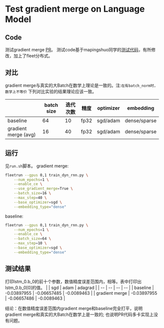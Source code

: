 # Test gradient merge on Language Model

## Code
测试gradient merge [PR](https://github.com/PaddlePaddle/Paddle/pull/29784)。
测试code基于mapingshuo同学的[测试代码](https://github.com/mapingshuo/book/tree/sentiment/06.understand_sentiment)，有所修改，加上了fleet分布式。

## 对比
gradient merge与真实的大Batch在数学上理论是一致的。注:`在有batch_norm时，数学上不等价`
下列对比实验的结果理论应该一致。

| | batch size | 迭代次数 | 精度| optimizer | embedding |
| -- | -- | -- | -- | -- | -- |
| baseline | 64 | 10 | fp32 | sgd/adam | dense/sparse |
| gradient merge (avg) | 16 | 40 | fp32 | sgd/adam | dense/sparse |

## 运行
见`run.sh`脚本。
gradient merge:
``` bash
fleetrun --gpus 0,1 train_dyn_rnn.py \
    --num_epochs=1 \
    --enable_ce \
    --use_gradient_merge=True \
    --batch_size=16 \
    --max_step=40 \
    --base_optimizer=sgd \
    --embedding_type="dense"
```

baseline:
``` bash
fleetrun --gpus 0,1 train_dyn_rnn.py \
    --num_epochs=1 \
    --enable_ce \
    --batch_size=64 \
    --max_step=10 \
    --base_optimizer=sgd \
    --embedding_type="dense"
```

## 测试结果
打印lstm_0.b_0的前十个参数，数值精度误差范围内，相等。表中打印出lstm_0.b_0[0]的值。
| | sgd | adam | adagrad |
| -- | -- | -- | -- |
| baseline | -0.03897955 | -0.06657485 | -0.0089463 |
| gradient merge | -0.03897955 | -0.06657486 | -0.0089463 |

结论：在数值精度误差范围内gradient merge和baseline完全打平，说明gradient merge和真实的大Batch在数学上是一致的; 也说明PR代码多卡实现上没有问题。
